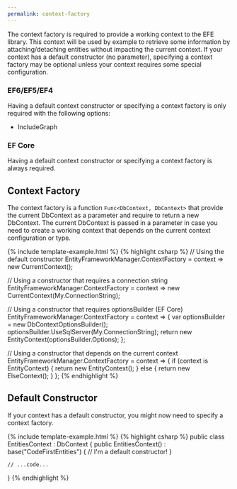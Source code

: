 ```yaml
---
permalink: context-factory
---
```


The context factory is required to provide a working context to the EFE library. This context will be used by example to retrieve some information by attaching/detaching entities without impacting the current context.
If your context has a default constructor (no parameter), specifying a context factory may be optional unless your context requires some special configuration.

### EF6/EF5/EF4
Having a default context constructor or specifying a context factory is only required with the following options:
- IncludeGraph

### EF Core
Having a default context constructor or specifying a context factory is always required.

## Context Factory
The context factory is a function `Func<DbContext, DbContext>` that provide the current DbContext as a parameter and require to return a new DbContext.
The current DbContext is passed in a parameter in case you need to create a working context that depends on the current context configuration or type.

{% include template-example.html %} 
{% highlight csharp %}
// Using the default constructor
EntityFrameworkManager.ContextFactory = context => new CurrentContext();

// Using a constructor that requires a connection string
EntityFrameworkManager.ContextFactory = context => new CurrentContext(My.ConnectionString);

// Using a constructor that requires optionsBuilder (EF Core) 
EntityFrameworkManager.ContextFactory = context =>
{
	var optionsBuilder = new DbContextOptionsBuilder<EntityContext>();
	optionsBuilder.UseSqlServer(My.ConnectionString);
	return new EntityContext(optionsBuilder.Options);
};

// Using a constructor that depends on the current context
EntityFrameworkManager.ContextFactory = context =>
{
	if (context is EntityContext)
	{
		return new EntityContext();
	}
	else
	{
		return new ElseContext();
	}
};
{% endhighlight %}

## Default Constructor
If your context has a default constructor, you might now need to specify a context factory.

{% include template-example.html %} 
{% highlight csharp %}
public class EntitiesContext : DbContext
{
	public EntitiesContext() : base("CodeFirstEntities")
	{
		// I'm a default constructor!
	}
	
	// ...code...
}
{% endhighlight %}


